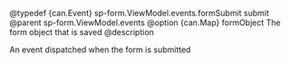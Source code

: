 
@typedef {can.Event} sp-form.ViewModel.events.formSubmit submit
@parent sp-form.ViewModel.events
@option {can.Map} formObject The form object that is saved
@description

An event dispatched when the form is submitted
